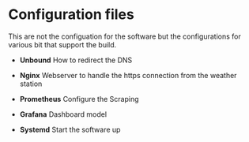 # Configuration files

This are not the configuation for the software but the configurations for various bit that support the build.

* **Unbound** How to redirect the DNS

* **Nginx** Webserver to handle the https connection from the weather station

* **Prometheus** Configure the Scraping

* **Grafana** Dashboard model

* **Systemd** Start the software up


